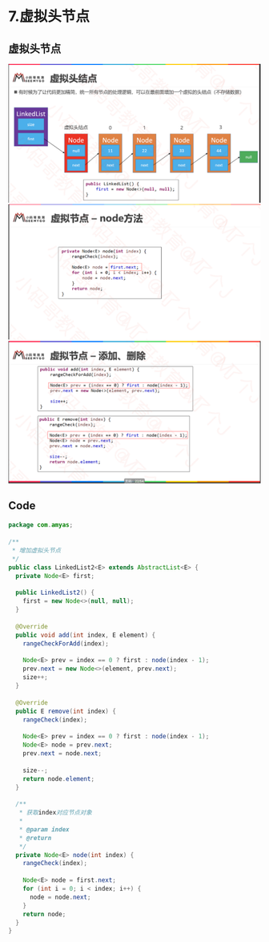 # 7.虚拟头节点

## 虚拟头节点

<img src="https://raw.githubusercontent.com/Amyas/picgo-bed/master/amyas.github.io/6%20copy2022-08-11-18-16-48.png" alt="6 copy2022-08-11-18-16-48" width="" height="" />

<img src="https://raw.githubusercontent.com/Amyas/picgo-bed/master/amyas.github.io/72022-08-11-18-18-17.png" alt="72022-08-11-18-18-17" width="" height="" />

<img src="https://raw.githubusercontent.com/Amyas/picgo-bed/master/amyas.github.io/72022-08-11-18-18-39.png" alt="72022-08-11-18-18-39" width="" height="" />

## Code

```java
package com.amyas;

/**
 * 增加虚拟头节点
 */
public class LinkedList2<E> extends AbstractList<E> {
  private Node<E> first;

  public LinkedList2() {
    first = new Node<>(null, null);
  }

  @Override
  public void add(int index, E element) {
    rangeCheckForAdd(index);

    Node<E> prev = index == 0 ? first : node(index - 1);
    prev.next = new Node<>(element, prev.next);
    size++;
  }

  @Override
  public E remove(int index) {
    rangeCheck(index);

    Node<E> prev = index == 0 ? first : node(index - 1);
    Node<E> node = prev.next;
    prev.next = node.next;

    size--;
    return node.element;
  }

  /**
   * 获取index对应节点对象
   * 
   * @param index
   * @return
   */
  private Node<E> node(int index) {
    rangeCheck(index);

    Node<E> node = first.next;
    for (int i = 0; i < index; i++) {
      node = node.next;
    }
    return node;
  }
}
```
